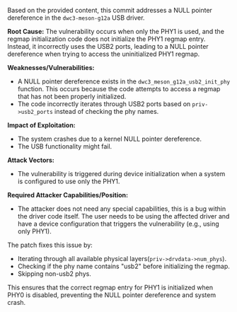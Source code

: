 Based on the provided content, this commit addresses a NULL pointer dereference in the `dwc3-meson-g12a` USB driver.

**Root Cause:**
The vulnerability occurs when only the PHY1 is used, and the regmap initialization code does not initialize the PHY1 regmap entry. Instead, it incorrectly uses the USB2 ports, leading to a NULL pointer dereference when trying to access the uninitialized PHY1 regmap.

**Weaknesses/Vulnerabilities:**
- A NULL pointer dereference exists in the `dwc3_meson_g12a_usb2_init_phy` function. This occurs because the code attempts to access a regmap that has not been properly initialized.
- The code incorrectly iterates through USB2 ports based on `priv->usb2_ports` instead of checking the phy names.

**Impact of Exploitation:**
- The system crashes due to a kernel NULL pointer dereference.
- The USB functionality might fail.

**Attack Vectors:**
- The vulnerability is triggered during device initialization when a system is configured to use only the PHY1.

**Required Attacker Capabilities/Position:**
- The attacker does not need any special capabilities, this is a bug within the driver code itself. The user needs to be using the affected driver and have a device configuration that triggers the vulnerability (e.g., using only PHY1).

The patch fixes this issue by:
- Iterating through all available physical layers(`priv->drvdata->num_phys`).
- Checking if the phy name contains "usb2" before initializing the regmap.
- Skipping non-usb2 phys.

This ensures that the correct regmap entry for PHY1 is initialized when PHY0 is disabled, preventing the NULL pointer dereference and system crash.